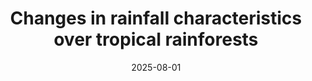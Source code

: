---
title: "Changes in rainfall characteristics over tropical rainforests"
collection: publications
category: in-prep        # <= use exactly 'in-prep'
permalink: /publication/2099-01-01-pre1-YJ
date: 2025-08-01
authors: "Yan Jiang*, et al."
excerpt: "In preparation."
---